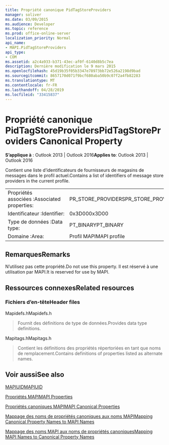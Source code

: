 ```yaml
---
title: Propriété canonique PidTagStoreProviders
manager: soliver
ms.date: 03/09/2015
ms.audience: Developer
ms.topic: reference
ms.prod: office-online-server
localization_priority: Normal
api_name:
- MAPI.PidTagStoreProviders
api_type:
- COM
ms.assetid: a2c4a933-b371-43ec-af0f-6140d8b5c7ea
description: Dernière modification le 9 mars 2015
ms.openlocfilehash: 45d19b35f05b3347e78973bb72e526a2198d9bad
ms.sourcegitcommit: 8657170d071f9bcf680aba50b9c07f2a4fb82283
ms.translationtype: MT
ms.contentlocale: fr-FR
ms.lasthandoff: 04/28/2019
ms.locfileid: "33415837"
---
```

# <a name="pidtagstoreproviders-canonical-property"></a><span data-ttu-id="85312-103">Propriété canonique PidTagStoreProviders</span><span class="sxs-lookup"><span data-stu-id="85312-103">PidTagStoreProviders Canonical Property</span></span>

  
  
<span data-ttu-id="85312-104">**S’applique à** : Outlook 2013 | Outlook 2016</span><span class="sxs-lookup"><span data-stu-id="85312-104">**Applies to**: Outlook 2013 | Outlook 2016</span></span> 
  
<span data-ttu-id="85312-105">Contient une liste d’identificateurs de fournisseurs de magasins de messages dans le profil actuel.</span><span class="sxs-lookup"><span data-stu-id="85312-105">Contains a list of identifiers of message store providers in the current profile.</span></span>
  
|||
|:-----|:-----|
|<span data-ttu-id="85312-106">Propriétés associées :</span><span class="sxs-lookup"><span data-stu-id="85312-106">Associated properties:</span></span>  <br/> |<span data-ttu-id="85312-107">PR_STORE_PROVIDERS</span><span class="sxs-lookup"><span data-stu-id="85312-107">PR_STORE_PROVIDERS</span></span>  <br/> |
|<span data-ttu-id="85312-108">Identificateur :</span><span class="sxs-lookup"><span data-stu-id="85312-108">Identifier:</span></span>  <br/> |<span data-ttu-id="85312-109">0x3D00</span><span class="sxs-lookup"><span data-stu-id="85312-109">0x3D00</span></span>  <br/> |
|<span data-ttu-id="85312-110">Type de données :</span><span class="sxs-lookup"><span data-stu-id="85312-110">Data type:</span></span>  <br/> |<span data-ttu-id="85312-111">PT_BINARY</span><span class="sxs-lookup"><span data-stu-id="85312-111">PT_BINARY</span></span>  <br/> |
|<span data-ttu-id="85312-112">Domaine :</span><span class="sxs-lookup"><span data-stu-id="85312-112">Area:</span></span>  <br/> |<span data-ttu-id="85312-113">Profil MAPI</span><span class="sxs-lookup"><span data-stu-id="85312-113">MAPI profile</span></span>  <br/> |
   
## <a name="remarks"></a><span data-ttu-id="85312-114">Remarques</span><span class="sxs-lookup"><span data-stu-id="85312-114">Remarks</span></span>

<span data-ttu-id="85312-115">N’utilisez pas cette propriété.</span><span class="sxs-lookup"><span data-stu-id="85312-115">Do not use this property.</span></span> <span data-ttu-id="85312-116">Il est réservé à une utilisation par MAPI.</span><span class="sxs-lookup"><span data-stu-id="85312-116">It is reserved for use by MAPI.</span></span>
  
## <a name="related-resources"></a><span data-ttu-id="85312-117">Ressources connexes</span><span class="sxs-lookup"><span data-stu-id="85312-117">Related resources</span></span>

### <a name="header-files"></a><span data-ttu-id="85312-118">Fichiers d’en-tête</span><span class="sxs-lookup"><span data-stu-id="85312-118">Header files</span></span>

<span data-ttu-id="85312-119">Mapidefs.h</span><span class="sxs-lookup"><span data-stu-id="85312-119">Mapidefs.h</span></span>
  
> <span data-ttu-id="85312-120">Fournit des définitions de type de données.</span><span class="sxs-lookup"><span data-stu-id="85312-120">Provides data type definitions.</span></span>
    
<span data-ttu-id="85312-121">Mapitags.h</span><span class="sxs-lookup"><span data-stu-id="85312-121">Mapitags.h</span></span>
  
> <span data-ttu-id="85312-122">Contient les définitions des propriétés répertoriées en tant que noms de remplacement.</span><span class="sxs-lookup"><span data-stu-id="85312-122">Contains definitions of properties listed as alternate names.</span></span>
    
## <a name="see-also"></a><span data-ttu-id="85312-123">Voir aussi</span><span class="sxs-lookup"><span data-stu-id="85312-123">See also</span></span>



[<span data-ttu-id="85312-124">MAPIUID</span><span class="sxs-lookup"><span data-stu-id="85312-124">MAPIUID</span></span>](mapiuid.md)


[<span data-ttu-id="85312-125">Propriétés MAPI</span><span class="sxs-lookup"><span data-stu-id="85312-125">MAPI Properties</span></span>](mapi-properties.md)
  
[<span data-ttu-id="85312-126">Propriétés canoniques MAPI</span><span class="sxs-lookup"><span data-stu-id="85312-126">MAPI Canonical Properties</span></span>](mapi-canonical-properties.md)
  
[<span data-ttu-id="85312-127">Mappage des noms de propriétés canoniques aux noms MAPI</span><span class="sxs-lookup"><span data-stu-id="85312-127">Mapping Canonical Property Names to MAPI Names</span></span>](mapping-canonical-property-names-to-mapi-names.md)
  
[<span data-ttu-id="85312-128">Mappage des noms MAPI aux noms de propriétés canoniques</span><span class="sxs-lookup"><span data-stu-id="85312-128">Mapping MAPI Names to Canonical Property Names</span></span>](mapping-mapi-names-to-canonical-property-names.md)

